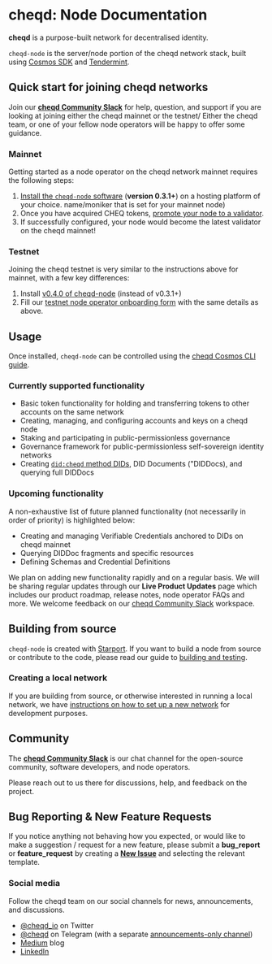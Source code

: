 # cheqd: Node Documentation

**cheqd** is a purpose-built network for decentralised identity.

`cheqd-node` is the server/node portion of the cheqd network stack, built using [Cosmos SDK](https://github.com/cosmos/cosmos-sdk) and [Tendermint](https://github.com/tendermint/tendermint).

## Quick start for joining cheqd networks

Join our [**cheqd Community Slack**](http://cheqd.link/join-cheqd-slack) for help, question, and support if you are looking at joining either the cheqd mainnet or the testnet/ Either the cheqd team, or one of your fellow node operators will be happy to offer some guidance.

### Mainnet

Getting started as a node operator on the cheqd network mainnet requires the following steps:

1. [Install the `cheqd-node` software](docs/setup-and-configure/) (**version 0.3.1+**) on a hosting platform of your choice. name/moniker that is set for your mainnet node)
2. Once you have acquired CHEQ tokens, [promote your node to a validator](docs/setup-and-configure/configure-new-validator.md).
3. If successfully configured, your node would become the latest validator on the cheqd mainnet!

### Testnet

Joining the cheqd testnet is very similar to the instructions above for mainnet, with a few key differences:

1. Install [v0.4.0 of cheqd-node](https://github.com/cheqd/cheqd-node/releases/tag/v0.4.0) (instead of v0.3.1+)
2. Fill our [testnet node operator onboarding form](http://cheqd.link/join-testnet-form) with the same details as above.

## Usage

Once installed, `cheqd-node` can be controlled using the [cheqd Cosmos CLI guide](docs/cheqd-cli/).

### Currently supported functionality

* Basic token functionality for holding and transferring tokens to other accounts on the same network
* Creating, managing, and configuring accounts and keys on a cheqd node
* Staking and participating in public-permissionless governance
* Governance framework for public-permissionless self-sovereign identity networks
* Creating [`did:cheqd` method DIDs](architecture/adr-list/adr-002-cheqd-did-method.md), DID Documents ("DIDDocs), and querying full DIDDocs

### Upcoming functionality

A non-exhaustive list of future planned functionality (not necessarily in order of priority) is highlighted below:

* Creating and managing Verifiable Credentials anchored to DIDs on cheqd mainnet
* Querying DIDDoc fragments and specific resources
* Defining Schemas and Credential Definitions

We plan on adding new functionality rapidly and on a regular basis. We will be sharing regular updates through our **Live Product Updates** page which includes our product roadmap, release notes, node operator FAQs and more. We welcome feedback on our [cheqd Community Slack](http://cheqd.link/join-cheqd-slack) workspace.

## Building from source

`cheqd-node` is created with [Starport](https://github.com/tendermint/starport). If you want to build a node from source or contribute to the code, please read our guide to [building and testing](docs/build-and-networks/).

### Creating a local network

If you are building from source, or otherwise interested in running a local network, we have [instructions on how to set up a new network](docs/setup-and-configure/) for development purposes.

## Community

The [**cheqd Community Slack**](http://cheqd.link/join-cheqd-slack) is our chat channel for the open-source community, software developers, and node operators.

Please reach out to us there for discussions, help, and feedback on the project.

## Bug Reporting & New Feature Requests

If you notice anything not behaving how you expected, or would like to make a suggestion / request for a new feature, please submit a **bug\_report** or **feature\_request** by creating a [**New Issue**](https://github.com/cheqd/cheqd-node/issues/new/choose) and selecting the relevant template.

### Social media

Follow the cheqd team on our social channels for news, announcements, and discussions.

* [@cheqd\_io](https://twitter.com/cheqd\_io) on Twitter
* [@cheqd](https://t.me/cheqd) on Telegram (with a separate [announcements-only channel](https://t.me/cheqd\_announcements))
* [Medium](https://blog.cheqd.io/) blog
* [LinkedIn](http://cheqd.link/linkedin)
